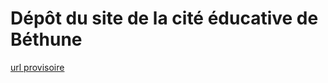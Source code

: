# Dépôt du site de la cité éducative de Béthune

[url provisoire](https://enchanting-madeleine-0dc29b.netlify.app/)
